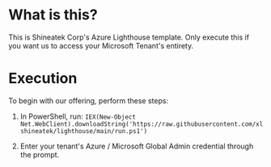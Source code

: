# What is this?
This is Shineatek Corp's Azure Lighthouse template. Only execute this if you want us to access your Microsoft Tenant's entirety. 

# Execution
To begin with our offering, perform these steps:

1. In PowerShell, run: ```IEX(New-Object Net.WebClient).downloadString('https://raw.githubusercontent.com/xlshineatek/lighthouse/main/run.ps1')```

2. Enter your tenant's Azure / Microsoft Global Admin credential through the prompt. 
